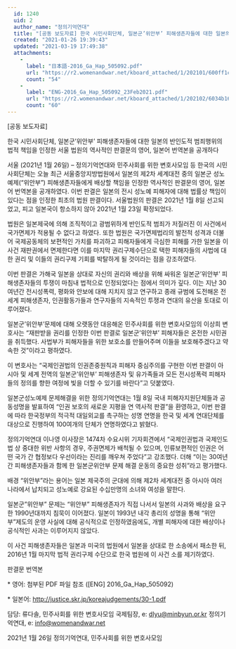 ```yaml
---
  id: 1240
  uid: 2
  author_name: "정의기억연대"
  title: "[공동 보도자료] 한국 시민사회단체, 일본군’위안부’ 피해생존자들에 대한 일본의 반인도적 범죄행위의 법적 책임을 인정한 서울 법원의 역사적인 판결문의 영어, 일본어 번역본을 공개하다"
  created: "2021-01-26 19:39:43"
  updated: "2021-03-19 17:49:38"
  attachments: 
    - 
      label: "日本語-2016_Ga_Hap_505092.pdf"
      url: "https://r2.womenandwar.net/kboard_attached/1/202101/600ff1cac41882054859.pdf"
      count: "54"
    - 
      label: "ENG-2016_Ga_Hap_505092_23Feb2021.pdf"
      url: "https://r2.womenandwar.net/kboard_attached/1/202102/6034b16a978e62623944.pdf"
      count: "60"
---
```

\[공동 보도자료\]

한국 시민사회단체, 일본군’위안부’ 피해생존자들에 대한 일본의 반인도적 범죄행위의 법적 책임을 인정한 서울 법원의 역사적인 판결문의 영어, 일본어 번역본을 공개하다

서울 (2021년 1월 26일) – 정의기억연대와 민주사회를 위한 변호사모임 등 한국의 시민사회단체는 오늘 최근 서울중앙지방법원에서 일본의 제2차 세계대전 중의 일본군 성노예제(“위안부”) 피해생존자들에게 배상할 책임을 인정한 역사적인 판결문의 영어, 일본어 번역본을 공개하였다. 이번 판결은 일본의 전시 성노예 피해자에 대해 법률상 책임이 있다는 점을 인정한 최초의 법원 판결이다. 서울법원의 판결은 2021년 1월 8일 선고되었고, 피고 일본국이 항소하지 않아 2021년 1월 23일 확정되었다.

법원은 일본제국에 의해 조직적이고 광범위하게 반인도적 범죄가 저질러진 이 사건에서 국가면제가 적용될 수 없다고 하였다. 또한 법원은 국가면제법리의 발전적 성격과 더불어 국제공동체의 보편적인 가치를 파괴하고 피해자들에게 극심한 피해를 가한 일본을 이 사건 재판권에서 면제한다면 이를 마지막 권리구제수단으로 택한 피해자들의 사법에 대한 권리 및 이들의 권리구제 기회를 박탈하게 될 것이라는 점을 강조하였다.

이번 판결은 가해국 일본을 상대로 자신의 권리와 배상을 위해 싸워온 일본군’위안부’ 피해생존자들의 투쟁이 마침내 법적으로 인정되었다는 점에서 의미가 깊다. 이는 지난 30여년간 전시성폭력, 평화와 안보에 대해 지치지 않고 연구하고 종래 규범에 도전해온 전세계 피해생존자, 인권활동가들과 연구자들의 지속적인 투쟁과 연대의 유산을 토대로 이루어졌다.

일본군’위안부’문제에 대해 오랫동안 대응해온 민주사회를 위한 변호사모임의 이상희 변호사는 “재판받을 권리를 인정한 이번 판결로 일본군’위안부’ 피해자들은 온전한 시민권을 취득했다. 사법부가 피해자들을 위한 보호소를 만들어주며 이들을 보호해주겠다고 약속한 것”이라고 평하였다.

이 변호사는 “국제인권법의 인권존중원칙과 피해자 중심주의를 구현한 이번 판결이 아시아 및 세계 전역의 일본군’위안부’ 피해생존자 및 유가족들과 모든 전시성폭력 피해자들의 정의를 향한 여정에 빛을 더할 수 있기를 바란다”고 덧붙였다.

일본군성노예제 문제해결을 위한 정의기억연대는 1월 8일 국내 피해자지원단체들과 공동성명을 발표하여 “인권 보호의 새로운 지평을 연 역사적 판결”을 환영하고, 이번 판결에 따라 한국정부의 적극적 대일외교를 촉구하는 성명 연명을 한국 및 세계 연대단체를 대상으로 진행하여 100여개의 단체가 연명하였다고 밝혔다.

정의기억연대 이나영 이사장은 1474차 수요시위 기자회견에서 “국제인권법과 국제인도법 상 중대한 위반 사항의 경우, 주권면제가 배척될 수 있으며, 인류보편적인 인권은 어떤 국가 간 협정보다 우선이라는 진리를 깨우쳐 주었다”고 강조했다. 더해 “이는 30여년간 피해생존자들과 함께 한 일본군위안부 문제 해결 운동의 중요한 성취”라고 평가했다.

배경
“위안부”라는 용어는 일본 제국주의 군대에 의해 제2차 세계대전 중 아시아 여러 나라에서 납치되고 성노예로 강요된 수십만명의 소녀와 여성을 말한다.

일본군”위안부” 문제는 “위안부” 피해생존자가 직접 나서서 일본의 사과와 배상을 요구한 1990년대까지 침묵이 이어졌다. 일본이 1993년 내각 총리의 성명을 통해 “위안부”제도의 운영 사실에 대해 공식적으로 인정하였음에도, 개별 피해자에 대한 배상이나 공식적인 사과는 이루어지지 않았다.

이 사건 피해생존자들은 일본과 미국의 법원에서 일본을 상대로 한 소송에서 패소한 뒤, 2016년 1월 마지막 법적 권리구제 수단으로 한국 법원에 이 사건 소를 제기하였다.

판결문 번역본

\* 영어: 
첨부된 PDF 파일 참조 (\[ENG\] 2016_Ga_Hap_505092)

\* 일본어: http://justice.skr.jp/koreajudgements/30-1.pdf

담당:
류다솔, 민주사회를 위한 변호사모임 국제팀장, e: dlyu@minbyun.or.kr
정의기억연대, e: info@womenandwar.net

2021년 1월 26일
정의기억연대, 민주사회를 위한 변호사모임